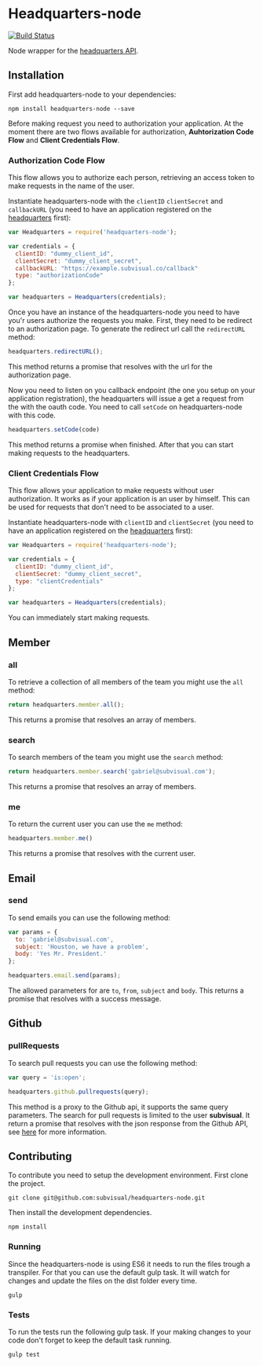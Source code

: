 Headquarters-node
================

[![Build Status](https://semaphoreapp.com/api/v1/projects/f70c710e-d453-4c9e-bdf2-665718bef386/358218/shields_badge.svg)](https://semaphoreapp.com/groupbuddies/headquarters-node)

Node wrapper for the [headquarters API](https://github.com/subvisual/headquarters).





Installation
------------

First add headquarters-node to your dependencies:

```
npm install headquarters-node --save
```

Before making request you need to authorization your application. At the moment there are two flows available for authorization, **Auhtorization Code Flow** and **Client Credentials Flow**.

### Authorization Code Flow

This flow allows you to authorize each person, retrieving an access token to make requests in the name of the user.

Instantiate headquarters-node with the `clientID` `clientSecret` and `callbackURL` (you need to have an application registered on the [headquarters](https://hq.subvisual.co/admin) first):

```js
var Headquarters = require('headquarters-node');

var credentials = {
  clientID: "dummy_client_id",
  clientSecret: "dummy_client_secret",
  callbackURL: "https://example.subvisual.co/callback"
  type: "authorizationCode"
};

var headquarters = Headquarters(credentials);
```

Once you have an instance of the headquarters-node you need to have you'r users authorize the requests you make. First, they need to be redirect to an authorization page. To generate the redirect url call the `redirectURL` method:

```js
headquarters.redirectURL();
```

This method returns a promise that resolves with the url for the authorization page.

Now you need to listen on you callback endpoint (the one you setup on your application registration), the headquarters will issue a get a request from the with the oauth code. You need to call `setCode` on headquarters-node with this code.

```js
headquarters.setCode(code)
```

This method returns a promise when finished. After that you can start making requests to the headquarters.

### Client Credentials Flow

This flow allows your application to make requests without user authorization. It works as if your application is an user by himself. This can be used for requests that don't need to be associated to a user.


Instantiate headquarters-node with `clientID` and `clientSecret` (you need to have an application registered on the [headquarters](https://hq.subvisual.co/admin) first):

```js
var Headquarters = require('headquarters-node');

var credentials = {
  clientID: "dummy_client_id",
  clientSecret: "dummy_client_secret",
  type: "clientCredentials"
};

var headquarters = Headquarters(credentials);
```

You can immediately start making requests.




Member
------

### all

To retrieve a collection of all members of the team you might use the `all`
method:

```js
return headquarters.member.all();
```

This returns a promise that resolves an array of members.

### search

To search members of the team you might use the `search`
method:

```js
return headquarters.member.search('gabriel@subvisual.com');
```

This returns a promise that resolves an array of members.

### me

To return the current user you can use the `me` method:

```js
headquarters.member.me()
```

This returns a promise that resolves with the current user.




Email
-----

### send

To send emails you can use the following method:

```js
var params = {
  to: 'gabriel@subvisual.com',
  subject: 'Houston, we have a problem',
  body: 'Yes Mr. President.'
};

headquarters.email.send(params);
```

The allowed parameters for are `to`, `from`, `subject` and `body`.
This returns a promise that resolves with a success message.





Github
------

### pullRequests

To search pull requests you can use the following method:

```js
var query = 'is:open';

headquarters.github.pullrequests(query);
```

This method is a proxy to the Github api, it supports the same query parameters.
The search for pull requests is limited to the user **subvisual**.
It return a promise that resolves with the json response from the Github API, see [here](https://developer.github.com/v3/pulls/#list-pull-requests) for more information.





Contributing
------------

To contribute you need to setup the development environment. First clone the project.

```
git clone git@github.com:subvisual/headquarters-node.git
```

Then install the development dependencies.

```
npm install
```

### Running

Since the headquarters-node is using ES6 it needs to run the files trough a transpiler. For that you can use the default gulp task. It will watch for changes and update the files on the dist folder every time.

```
gulp
```

### Tests

To run the tests run the following gulp task. If your making changes to your code don't forget to keep the default task running.

```
gulp test
```

